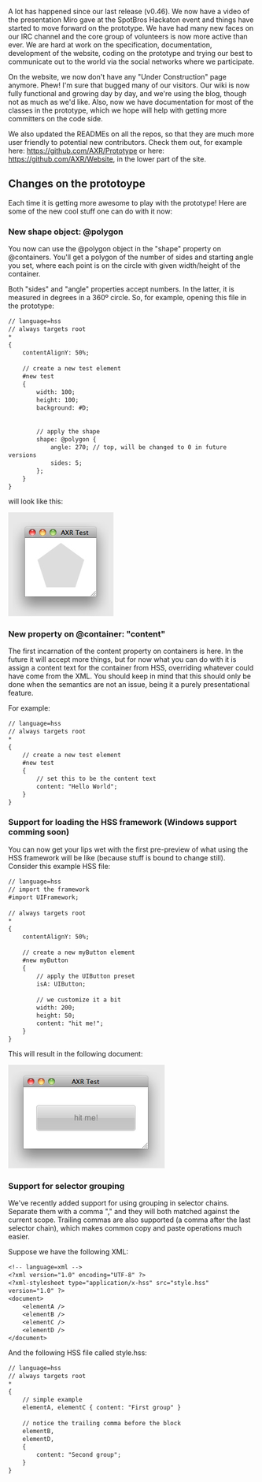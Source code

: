 A lot has happened since our last release (v0.46). We now have a video of the
presentation Miro gave at the SpotBros Hackaton event and things have started to
move forward on the prototype. We have had many new faces on our IRC channel and
the core group of volunteers is now more active than ever. We are hard at work
on the specification, documentation, development of the website, coding on the
prototype and trying our best to communicate out to the world via the social
networks where we participate.

<!--more-->

On the website, we now don't have any "Under Construction" page anymore. Phew!
I'm sure that bugged many of our visitors. Our wiki is now fully functional and
growing day by day, and we're using the blog, though not as much as we'd like.
Also, now we have documentation for most of the classes in the prototype, which
we hope will help with getting more committers on the code side.

We also updated the READMEs on all the repos, so that they are much more user
friendly to potential new contributors. Check them out, for example here:
https://github.com/AXR/Prototype or here: https://github.com/AXR/Website, in the
lower part of the site.

## Changes on the prototoype

Each time it is getting more awesome to play with the prototype! Here are some
of the new cool stuff one can do with it now:

### New shape object: @polygon

You now can use the @polygon object in the "shape" property on @containers.
You'll get a polygon of the number of sides and starting angle you set, where
each point is on the circle with given width/height of the container.

Both "sides" and "angle" properties accept numbers. In the latter, it is
measured in degrees in a 360º circle. So, for example, opening this file in the
prototype:

	// language=hss
	// always targets root
	*
	{
		contentAlignY: 50%;

		// create a new test element
		#new test
		{
			width: 100;
			height: 100;
			background: #D;


			// apply the shape
			shape: @polygon {
				angle: 270; // top, will be changed to 0 in future versions
				sides: 5;
			};
		}
	}

will look like this:

![The prototype rendering a 5 sided polygon](news_0_47_polygon.jpg)

### New property on @container: "content"

The first incarnation of the content property on containers is here. In the
future it will accept more things, but for now what you can do with it is assign
a content text for the container from HSS, overriding whatever could have come
from the XML. You should keep in mind that this should only be done when the
semantics are not an issue, being it a purely presentational feature.

For example:

	// language=hss
	// always targets root
	*
	{
		// create a new test element
		#new test
		{
			// set this to be the content text
			content: "Hello World";
		}
	}

### Support for loading the HSS framework (Windows support comming soon)

You can now get your lips wet with the first pre-preview of what using the HSS
framework will be like (because stuff is bound to change still). Consider this
example HSS file:

	// language=hss
	// import the framework
	#import UIFramework;

	// always targets root
	*
	{
		contentAlignY: 50%;

		// create a new myButton element
		#new myButton
		{
			// apply the UIButton preset
			isA: UIButton;

			// we customize it a bit
			width: 200;
			height: 50;
			content: "hit me!";
		}
	}

This will result in the following document:

![The prototype rendering a button that says hit me](news_0_47_framework.jpg)

### Support for selector grouping

We've recently added support for using grouping in selector chains. Separate
them with a comma "," and they will both matched against the current scope.
Trailing commas are also supported (a comma after the last
selector chain), which makes common copy and paste operations much easier.

Suppose we have the following XML:

	<!-- language=xml -->
	<?xml version="1.0" encoding="UTF-8" ?>
	<?xml-stylesheet type="application/x-hss" src="style.hss" version="1.0" ?>
	<document>
		<elementA />
		<elementB />
		<elementC />
		<elementD />
	</document>

And the following HSS file called style.hss:

	// language=hss
	// always targets root
	*
	{
		// simple example
		elementA, elementC { content: "First group" }

		// notice the trailing comma before the block
		elementB,
		elementD,
		{
			content: "Second group";
		}
	}
